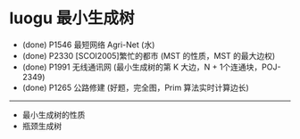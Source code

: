 # luogu 最小生成树

* (done) P1546 最短网络 Agri-Net (水)
* (done) P2330 [SCOI2005]繁忙的都市 (MST 的性质，MST 的最大边权)
* (done) P1991 无线通讯网 (最小生成树的第 K 大边，N + 1个连通块，POJ-2349)
* (done) P1265 公路修建 (好题，完全图，Prim 算法实时计算边长)

---

* 最小生成树的性质
* 瓶颈生成树
